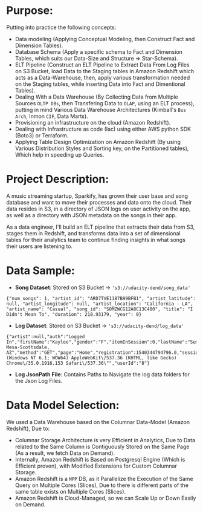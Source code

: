 # Purpose:
Putting into practice the following concepts:
- Data modeling (Applying Conceptual Modeling, then Construct Fact and Dimension Tables).
- Database Schema (Apply a specific schema to Fact and Dimension Tables, which suits our Data-Size and Structure => Star-Schema).
- ELT Pipeline (Construct an ELT Pipeline to Extract Data From Log Files on S3 Bucket, load Data to the Staging tables in Amazon Redshift which acts as a Data-Warehouse, then, apply various transformation needed on the Staging tables, while inserting Data into Fact and Dimentional Tables).
- Dealing With a Data Warehouse (By Collecting Data from Multiple Sources `OLTP DBs`, then Transfering Data to `OLAP`, using an ELT process), putting in mind Various Data Warehouse Architectures (Kimball's `Bus Arch`, Inmon `CIF`, Data Marts).
- Provisioning an infrastructure on the cloud (Amazon Redshift).
- Dealing with Infrastructure as code (Iac) using either AWS python SDK (Boto3) or Terraform.
- Applying Table Design Optimization on Amazon Redshift (By using Various Distribution Styles and Sorting key, on the Partitioned tables), Which help in speeding up Queries.

# Project Description:
A music streaming startup, Sparkify, has grown their user base and song database and want to move their processes and data onto the cloud. Their data resides in S3, in a directory of JSON logs on user activity on the app, as well as a directory with JSON metadata on the songs in their app.

As a data engineer, I'll build an ELT pipeline that extracts their data from S3, stages them in Redshift, and transforms data into a set of dimensional tables for their analytics team to continue finding insights in what songs their users are listening to.

# Data Sample:
- **Song Dataset**: Stored on S3 Bucket -> `'s3://udacity-dend/song_data'`
```
{"num_songs": 1, "artist_id": "ARD7TVE1187B99BFB1", "artist_latitude": null, "artist_longitude": null, "artist_location": "California - LA", "artist_name": "Casual", "song_id": "SOMZWCG12A8C13C480", "title": "I Didn't Mean To", "duration": 218.93179, "year": 0}
```
- **Log Dataset**: Stored on S3 Bucket -> `'s3://udacity-dend/log_data'`
```
{"artist":null,"auth":"Logged In","firstName":"Kaylee","gender":"F","itemInSession":0,"lastName":"Summers","length":null,"level":"free","location":"Phoenix-Mesa-Scottsdale, AZ","method":"GET","page":"Home","registration":1540344794796.0,"sessionId":139,"song":null,"status":200,"ts":1541106106796,"userAgent":"\"Mozilla\/5.0 (Windows NT 6.1; WOW64) AppleWebKit\/537.36 (KHTML, like Gecko) Chrome\/35.0.1916.153 Safari\/537.36\"","userId":"8"}
```
- **Log JsonPath File**: Contains Paths to Navigate the log data folders for the Json Log Files.

# Data Model Selection:
We used a Data Warehouse based on the Columnar Data-Model (Amazon Redshift), Due to:
  - Columnar Storage Architecture is very Efficient in Analytics, Due to Data related to the Same Column is Contiguously Stored on the Same Page (As a result, we fetch Data on Demand). 
  - Internally, Amazon Redshift is Based on Postgresql Engine (Which is Efficient proven), with Modified Extensions for Custom Columnar Storage.
  - Amazon Redshift is a `MPP` DB, as it Parallelize the Execution of the Same Query on Multiple Cores (Slices), Due to there is different parts of the same table exists on Multiple Cores (Slices).
  - Amazon Redshift is Cloud-Managed, so we can Scale Up or Down Easily on Demand.
